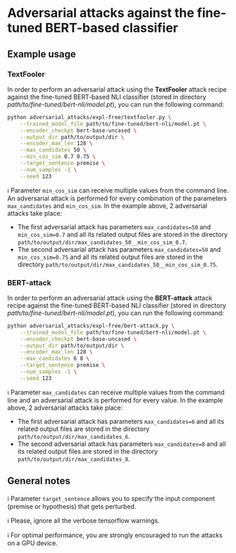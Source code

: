 # Adversarial attacks against the fine-tuned BERT-based classifier

## Example usage

### TextFooler
In order to perform an adversarial attack using the **TextFooler** attack recipe against the fine-tuned BERT-based NLI classifier (stored in directory *path/to/fine-tuned/bert-nli/model.pt*), you can run the following command:

```bash
python adversarial_attacks/expl-free/textfooler.py \
    --trained_model_file path/to/fine-tuned/bert-nli/model.pt \
    --encoder_checkpt bert-base-uncased \
    --output_dir path/to/output/dir \
    --encoder_max_len 128 \
    --max_candidates 50 \
    --min_cos_sim 0.7 0.75 \
    --target_sentence premise \
    --num_samples -1 \
    --seed 123
```

:information_source: Parameter `min_cos_sim` can receive multiple values from the command line. An adversarial attack is performed for every combination of the parameters `max_candidates` and `min_cos_sim`. In the example above, 2 adversarial attacks take place:

* The first adversarial attack has parameters `max_candidates=50` and `min_cos_sim=0.7` and all its related output files are stored in the directory `path/to/output/dir/max_candidates_50__min_cos_sim_0.7`.
* The second adversarial attack has parameters `max_candidates=50` and `min_cos_sim=0.75` and all its related output files are stored in the directory `path/to/output/dir/max_candidates_50__min_cos_sim_0.75`.

### BERT-attack
In order to perform an adversarial attack using the **BERT-attack** attack recipe against the fine-tuned BERT-based NLI classifier (stored in directory *path/to/fine-tuned/bert-nli/model.pt*), you can run the following command:
```bash
python adversarial_attacks/expl-free/bert-attack.py \
    --trained_model_file path/to/fine-tuned/bert-nli/model.pt \
    --encoder_checkpt bert-base-uncased \
    --output_dir path/to/output/dir \
    --encoder_max_len 128 \
    --max_candidates 6 8 \
    --target_sentence premise \
    --num_samples -1 \
    --seed 123
```

:information_source: Parameter `max_candidates` can receive multiple values from the command line and an adversarial attack is performed for every value. In the example above, 2 adversarial attacks take place:

* The first adversarial attack has parameters `max_candidates=6` and all its related output files are stored in the directory `path/to/output/dir/max_candidates_6`.
* The second adversarial attack has parameters `max_candidates=8` and all its related output files are stored in the directory `path/to/output/dir/max_candidates_8`.

## General notes
:information_source: Parameter `target_sentence` allows you to specify the input component (premise or hypothesis) that gets perturbed.

:information_source: Please, ignore all the verbose tensorflow warnings.

:information_source: For optimal performance, you are strongly encouraged to run the attacks on a GPU device.